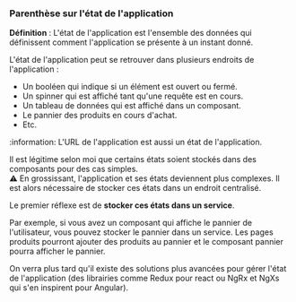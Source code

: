 ### Parenthèse sur l'état de l'application

**Définition** : L'état de l'application est l'ensemble des données qui définissent comment l'application se présente à un instant donné.

L'état de l'application peut se retrouver dans plusieurs endroits de l'application :
- Un booléen qui indique si un élément est ouvert ou fermé.
- Un spinner qui est affiché tant qu'une requête est en cours.
- Un tableau de données qui est affiché dans un composant.
- Le pannier des produits en cours d'achat.
- Etc.

:information: L'URL de l'application est aussi un état de l'application.

Il est légitime selon moi que certains états soient stockés dans des composants pour des cas simples.  
:warning: En grossissant, l'application et ses états deviennent plus complexes. Il est alors nécessaire de stocker ces états dans un endroit centralisé.

Le premier réflexe est de **stocker ces états dans un service**.

Par exemple, si vous avez un composant qui affiche le pannier de l'utilisateur, vous pouvez stocker le pannier dans un service. 
Les pages produits pourront ajouter des produits au pannier et le composant pannier pourra afficher le pannier.

On verra plus tard qu'il existe des solutions plus avancées pour gérer l'état de l'application 
(des librairies comme Redux pour react ou NgRx et NgXs qui s'en inspirent pour Angular).
